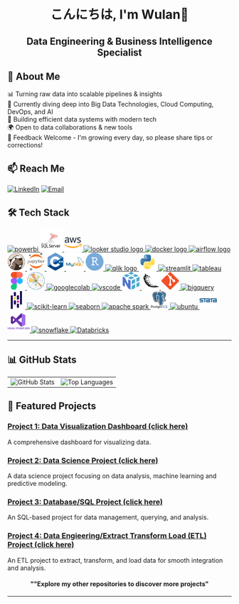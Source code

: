 <h1 align="center">こんにちは, I'm Wulan👋</h1>
<h2 align="center"> Data Engineering & Business Intelligence Specialist</h2>


## 🌟 About Me

📊 Turning raw data into scalable pipelines & insights   
🤖 Currently diving deep into Big Data Technologies, Cloud Computing, DevOps, and AI  
🎯 Building efficient data systems with modern tech  
🌍 Open to data collaborations & new tools    
🤝 Feedback Welcome - I'm growing every day, so please share tips or corrections!  

## 📫 Reach Me

[![LinkedIn](https://img.shields.io/badge/LinkedIn-0077B5?style=for-the-badge&logo=linkedin&logoColor=white)](https://www.linkedin.com/in/wulanka/)
[![Email](https://img.shields.io/badge/Email-D54B4B?style=for-the-badge&logo=gmail&logoColor=white)](mailto:anandawulan127@gmail.com)


## 🛠️ Tech Stack
<p align="left">
  <!-- Power BI -->
  <a href="https://powerbi.microsoft.com/" target="_blank" rel="noreferrer">
    <img src="https://upload.wikimedia.org/wikipedia/commons/c/cf/New_Power_BI_Logo.svg" alt="powerbi" width="40" height="40"/>
  </a>

  <!-- SQL Server -->
  <a href="https://www.microsoft.com/en-us/sql-server/" target="_blank" rel="noreferrer">
    <img src="https://github.com/anandawln/anandawln/blob/main/content/SQL_SERVER.png" alt="powerbi" width="50" height="50"/>
  </a>

  <!-- AWS -->
  <a href="https://aws.amazon.com/" target="_blank" rel="noreferrer">
    <img src="https://github.com/devicons/devicon/blob/master/icons/amazonwebservices/amazonwebservices-original-wordmark.svg" alt="powerbi" width="40" height="40"/>
  </a>
  
  <!-- Looker Studio-->
  <a href="https://lookerstudio.google.com" target="_blank" rel="noreferrer">
    <img src="https://github.com/gilbarbara/logos/blob/main/logos/looker-icon.svg" alt="looker studio logo" width="40" height="40"/>
</a>

  <!-- Docker -->
  <a href="https://docker.com" target="_blank" rel="noreferrer">
    <img src="https://github.com/gilbarbara/logos/blob/main/logos/docker-icon.svg" alt="docker logo" width="50" height="40"/>
</a>

<!-- Airflow -->
  <a href="https://airflow.apache.org" target="_blank" rel="noreferrer">
    <img src="https://github.com/gilbarbara/logos/blob/main/logos/airflow-icon.svg" alt="airflow logo" width="40" height="40"/>
</a>

<!-- Dbeaver -->
 <a href="https://dbeaver.io/" target="_blank" rel="noreferrer">
    <img src="https://github.com/devicons/devicon/blob/master/icons/dbeaver/dbeaver-original.svg" alt="DBeaver" width="40" height="40"/>
</a>

  <!-- Jupyter -->
  <a href="https://jupyter.org/" target="_blank" rel="noreferrer">
    <img src="https://raw.githubusercontent.com/devicons/devicon/master/icons/jupyter/jupyter-original-wordmark.svg" alt="jupyter" width="40" height="40"/>
  </a>
  
  <!-- Dev C++ -->
  <a href="https://www.bloodshed.net/" target="_blank" rel="noreferrer">
    <img src="https://raw.githubusercontent.com/devicons/devicon/master/icons/cplusplus/cplusplus-original.svg" alt="dev c++" width="40" height="40"/>
  </a>
  
  <!-- MySQL -->
  <a href="https://www.mysql.com/" target="_blank" rel="noreferrer">
    <img src="https://raw.githubusercontent.com/devicons/devicon/master/icons/mysql/mysql-original-wordmark.svg" alt="mysql" width="40" height="40"/>
  </a>
  
  <!-- RStudio -->
  <a href="https://www.rstudio.com/" target="_blank" rel="noreferrer">
    <img src="https://raw.githubusercontent.com/devicons/devicon/master/icons/rstudio/rstudio-original.svg" alt="rstudio" width="40" height="40"/>
  </a>

  <!-- Qlik -->
<a href="https://www.qlik.com/" target="_blank" rel="noreferrer">
  <img src="https://raw.githubusercontent.com/gilbarbara/logos/main/logos/qlik.svg" alt="qlik logo" width="60" height="70"/>
</a>
  
  <!-- Python -->
  <a href="https://www.python.org" target="_blank" rel="noreferrer">
    <img src="https://raw.githubusercontent.com/devicons/devicon/master/icons/python/python-original.svg" alt="python" width="40" height="40"/>
  </a>
   
  <!-- Streamlit -->
  <a href="https://streamlit.io/" target="_blank" rel="noreferrer">
    <img src="https://raw.githubusercontent.com/gilbarbara/logos/main/logos/streamlit.svg" alt="streamlit" width="40" height="40"/>
  </a>

  <!-- Tableau -->
  <a href="https://www.tableau.com/" target="_blank" rel="noreferrer">
    <img src="https://raw.githubusercontent.com/gilbarbara/logos/main/logos/tableau-icon.svg" alt="tableau" width="40" height="40"/>
  </a>

  <!-- Figma -->
  <a href="https://www.figma.com/" target="_blank" rel="noreferrer">
    <img src="https://raw.githubusercontent.com/devicons/devicon/master/icons/figma/figma-original.svg" alt="figma" width="40" height="40"/>
  </a>

  <!-- Matplotlib -->
  <a href="https://matplotlib.org" target="_blank" rel="noreferrer">
  <img src="https://raw.githubusercontent.com/devicons/devicon/master/icons/matplotlib/matplotlib-original.svg" alt="matplotlib" width="40" height="40"/>
</a>

  <!-- Google Colab -->
  <a href="https://colab.research.google.com/" target="_blank" rel="noreferrer">
    <img src="https://colab.research.google.com/img/colab_favicon_256px.png" alt="googlecolab" width="40" height="40"/>
  </a>

  <!-- VS Code -->
  <a href="https://code.visualstudio.com/" target="_blank" rel="noreferrer">
    <img src="https://upload.wikimedia.org/wikipedia/commons/9/9a/Visual_Studio_Code_1.35_icon.svg" alt="vscode" width="40" height="40"/>
  </a>
<!-- Numpy -->
<a href="https://numpy.org" target="_blank" rel="noreferrer">
  <img src="https://raw.githubusercontent.com/devicons/devicon/master/icons/numpy/numpy-original.svg" alt="numpy" width="40" height="40"/>
</a>

<!-- Flask -->
<a href="https://flask.palletsprojects.com/" target="_blank" rel="noreferrer">
  <img src="https://github.com/devicons/devicon/blob/master/icons/flask/flask-original.svg" alt="flask" width="40" height="40"/>
</a>

<!-- Git -->
<a href="https://git-scm.com" target="_blank" rel="noreferrer">
  <img src="https://raw.githubusercontent.com/devicons/devicon/master/icons/git/git-original.svg" alt="git" width="40" height="40"/>
</a>

<!-- BigQuery -->
<a href="https://cloud.google.com/bigquery" target="_blank" rel="noreferrer">
  <img src="https://www.vectorlogo.zone/logos/google_bigquery/google_bigquery-icon.svg" alt="bigquery" width="40" height="40"/>
</a>

<!-- Pandas -->
<a href="https://pandas.pydata.org/" target="_blank" rel="noreferrer">
  <img src="https://raw.githubusercontent.com/devicons/devicon/master/icons/pandas/pandas-original.svg" alt="pandas" width="40" height="40"/>
</a>

<!-- Scikit-learn -->
<a href="https://scikit-learn.org/" target="_blank" rel="noreferrer">
  <img src="https://upload.wikimedia.org/wikipedia/commons/0/05/Scikit_learn_logo_small.svg" alt="scikit-learn" width="40" height="40"/>
</a>

<!-- Seaborn -->
<a href="https://seaborn.pydata.org/" target="_blank" rel="noreferrer">
  <img src="https://seaborn.pydata.org/_images/logo-mark-lightbg.svg" alt="seaborn" width="40" height="40"/>
</a>

<!-- Apache Spark -->
<a href="https://spark.apache.org/" target="_blank" rel="noreferrer">
  <img src="https://github.com/gilbarbara/logos/blob/main/logos/apache-spark.svg" alt="apache spark" width="40" height="40"/>
</a>

<!-- PostgreSQL -->
<a href="https://www.postgresql.org/" target="_blank" rel="noreferrer">
  <img src="https://github.com/devicons/devicon/blob/master/icons/postgresql/postgresql-original-wordmark.svg" alt="postgresql" width="40" height="40"/>
</a>

<!-- Ubuntu -->
<a href="https://ubuntu.com/" target="_blank" rel="noreferrer">
  <img src="https://www.vectorlogo.zone/logos/ubuntu/ubuntu-icon.svg" alt="ubuntu" width="40" height="40"/>
</a>

<!-- Stata -->
<a href="https://www.stata.com/" target="_blank" rel="noreferrer">
  <img src="https://github.com/devicons/devicon/blob/master/icons/stata/stata-original-wordmark.svg" alt="stata" width="40" height="40"/>
</a>

<!-- Visual Studio 2022 -->
<a href="https://visualstudio.microsoft.com/" target="_blank" rel="noreferrer">
  <img src="https://github.com/devicons/devicon/blob/master/icons/visualstudio/visualstudio-original-wordmark.svg" alt="visual studio 2022" width="50" height="50"/>
</a>

<!-- Snowflake -->
<a href="https://www.snowflake.com/" target="_blank" rel="noreferrer">
  <img src="https://github.com/gilbarbara/logos/blob/main/logos/snowflake-icon.svg" alt="snowflake" width="40" height="40"/>
</a>

<a href="https://www.databricks.com" target="_blank" rel="noreferrer">
  <img src="https://upload.wikimedia.org/wikipedia/commons/6/63/Databricks_Logo.png" alt="Databricks" width="70" height="90"/>
</a>
</p>


---

## 📊 GitHub Stats

<p style="text-align: center;">
  <table style="margin-left: auto; margin-right: auto;">
    <tr>
      <td>
        <img src="https://github-readme-stats.vercel.app/api?username=anandawln&show_icons=true&theme=dark" alt="GitHub Stats" />
      </td>
      <td>
        <img src="https://github-readme-stats.vercel.app/api/top-langs/?username=anandawln&layout=compact&theme=dark" alt="Top Languages" />
      </td>
    </tr>
  </table>
</p>


## 🌟 Featured Projects

### [Project 1: Data Visualization Dashboard (click here)](https://github.com/anandawln/dashboard-project)
A comprehensive dashboard for visualizing data.

### [Project 2: Data Science Project (click here)](https://github.com/anandawln/data-science-collection-project)
A data science project focusing on data analysis, machine learning and predictive modeling.

### [Project 3: Database/SQL Project (click here)](https://github.com/anandawln/SQL-project-collection)
An SQL-based project for data management, querying, and analysis.

### [Project 4: Data Engieering/Extract Transform Load (ETL) Project (click here)](https://github.com/anandawln/ETL-processes)
An ETL project to extract, transform, and load data for smooth integration and analysis.

<h4 align="center">""Explore my other repositories to discover more projects"</h4>

---



